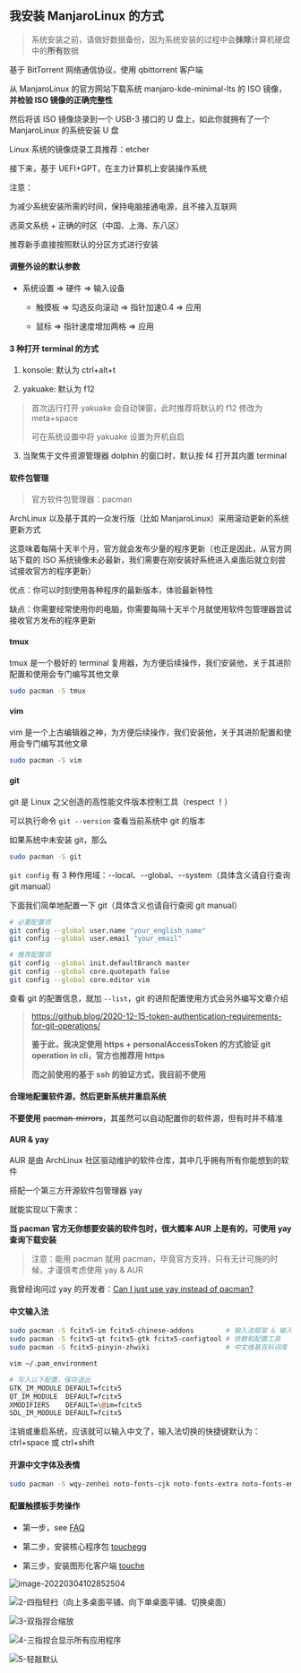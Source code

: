 
## 我安装 ManjaroLinux 的方式

> 系统安装之前，请做好数据备份，因为系统安装的过程中会**抹除**计算机硬盘中的**所有**数据

基于 BitTorrent 网络通信协议，使用 qbittorrent 客户端

从 ManjaroLinux 的官方网站下载系统 manjaro-kde-minimal-lts 的 ISO 镜像，**并检验 ISO 镜像的正确完整性**

然后将该 ISO 镜像烧录到一个 USB-3 接口的 U 盘上，如此你就拥有了一个 ManjaroLinux 的系统安装 U 盘

Linux 系统的镜像烧录工具推荐：etcher

接下来，基于 UEFI+GPT，在主力计算机上安装操作系统

注意：

为减少系统安装所需的时间，保持电脑接通电源，且不接入互联网

选英文系统 + 正确的时区（中国、上海、东八区）

推荐新手直接按照默认的分区方式进行安装















#### 调整外设的默认参数

- 系统设置 => 硬件 => 输入设备

  - 触摸板 => 勾选反向滚动 => 指针加速0.4 => 应用

  - 鼠标 => 指针速度增加两格 => 应用

#### 3 种打开 terminal 的方式

1. konsole: 默认为 ctrl+alt+t

2. yakuake: 默认为 f12

> 首次运行打开 yakuake 会自动弹窗，此时推荐将默认的 f12 修改为 meta+space
>
> 可在系统设置中将 yakuake 设置为开机自启

3. 当聚焦于文件资源管理器 dolphin 的窗口时，默认按 f4 打开其内置 terminal

#### 软件包管理

> 官方软件包管理器：pacman

ArchLinux 以及基于其的一众发行版（比如 ManjaroLinux）采用滚动更新的系统更新方式

这意味着每隔十天半个月，官方就会发布少量的程序更新（也正是因此，从官方网站下载的 ISO 系统镜像未必最新，我们需要在刚安装好系统进入桌面后就立刻尝试接收官方的程序更新）

优点：你可以时刻使用各种程序的最新版本，体验最新特性

缺点：你需要经常使用你的电脑，你需要每隔十天半个月就使用软件包管理器尝试接收官方发布的程序更新

#### tmux

tmux 是一个极好的 terminal 复用器，为方便后续操作，我们安装他，关于其进阶配置和使用会专门编写其他文章

```bash
sudo pacman -S tmux
```

#### vim

vim 是一个上古编辑器之神，为方便后续操作，我们安装他，关于其进阶配置和使用会专门编写其他文章

```bash
sudo pacman -S vim
```

#### git

git 是 Linux 之父创造的高性能文件版本控制工具（respect ！）

可以执行命令 `git --version` 查看当前系统中 git 的版本

如果系统中未安装 git，那么

```bash
sudo pacman -S git
```

`git config` 有 3 种作用域：--local、--global、--system（具体含义请自行查询 git manual）

下面我们简单地配置一下 git（具体含义也请自行查阅 git manual）

```bash
# 必要配置项
git config --global user.name "your_english_name"
git config --global user.email "your_email"

# 推荐配置项
git config --global init.defaultBranch master
git config --global core.quotepath false
git config --global core.editor vim
```

查看 git 的配置信息，就加 `--list`，git 的进阶配置使用方式会另外编写文章介绍

> https://github.blog/2020-12-15-token-authentication-requirements-for-git-operations/
>
> **鉴于此，我决定使用 https + personalAccessToken 的方式验证 git operation in cli，官方也推荐用 https**
>
> **而之前使用的基于 ssh 的验证方式，我目前不使用**

#### 合理地配置软件源，然后更新系统并重启系统

**不要使用** ~~pacman-mirrors~~，其虽然可以自动配置你的软件源，但有时并不精准

#### AUR & yay

AUR 是由 ArchLinux 社区驱动维护的软件仓库，其中几乎拥有所有你能想到的软件

搭配一个第三方开源软件包管理器 yay

就能实现以下需求：

**当 pacman 官方无你想要安装的软件包时，很大概率 AUR 上是有的，可使用 yay 查询下载安装**

> 注意：能用 pacman 就用 pacman，毕竟官方支持，只有无计可施的时候，才谨慎考虑使用 yay & AUR

我曾经询问过 yay 的开发者：[Can I just use yay instead of pacman?](https://github.com/Jguer/yay/issues/1601)

#### 中文输入法

```bash
sudo pacman -S fcitx5-im fcitx5-chinese-addons        # 输入法框架 & 输入法引擎
sudo pacman -S fcitx5-qt fcitx5-gtk fcitx5-configtool # 依赖和配置工具
sudo pacman -S fcitx5-pinyin-zhwiki                   # 中文维基百科词库

vim ~/.pam_environment

# 写入以下配置，保存退出
GTK_IM_MODULE DEFAULT=fcitx5
QT_IM_MODULE  DEFAULT=fcitx5
XMODIFIERS    DEFAULT=\@im=fcitx5
SDL_IM_MODULE DEFAULT=fcitx5
```

注销或重启系统，应该就可以输入中文了，输入法切换的快捷键默认为：ctrl+space 或 ctrl+shift


#### 开源中文字体及表情

```bash
sudo pacman -S wqy-zenhei noto-fonts-cjk noto-fonts-extra noto-fonts-emoji
```

#### 配置触摸板手势操作

- 第一步，see [FAQ](https://github.com/JoseExposito/touchegg#faq)

- 第二步，安装核心程序包 [touchegg](https://github.com/JoseExposito/touchegg#arch-linux-manjaro-and-derivatives)

- 第三步，安装图形化客户端 [touche](https://github.com/JoseExposito/touche)

![image-20220304102852504](https://aliyun-oss-lpj.oss-cn-qingdao.aliyuncs.com/images/by-picgo/image-20220304102852504.png)

![2-四指轻扫（向上多桌面平铺、向下单桌面平铺、切换桌面）](https://aliyun-oss-lpj.oss-cn-qingdao.aliyuncs.com/images/mass/2-四指轻扫（向上多桌面平铺、向下单桌面平铺、切换桌面）.png)

![3-双指捏合缩放](https://aliyun-oss-lpj.oss-cn-qingdao.aliyuncs.com/images/mass/3-双指捏合缩放.png)

![4-三指捏合显示所有应用程序](https://aliyun-oss-lpj.oss-cn-qingdao.aliyuncs.com/images/mass/4-三指捏合显示所有应用程序.png)

![5-轻敲默认](https://aliyun-oss-lpj.oss-cn-qingdao.aliyuncs.com/images/mass/5-轻敲默认.png)
